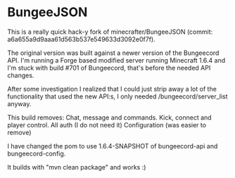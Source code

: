 BungeeJSON
==========

This is a really quick hack-y fork of minecrafter/BungeeJSON (commit: a6a655a9d9aaa61d563b537e549633d3092e0f7f).

The original version was built against a newer version of the Bungeecord API. I'm running a Forge based modified server running Minecraft 1.6.4 and I'm stuck with build #701 of Bungeecord, that's before the needed API changes.

After some investigation I realized that I could just strip away a lot of the functionality that used the new API:s, I only needed /bungeecord/server_list anyway.

This build removes:
Chat, message and commands.
Kick, connect and player control.
All auth (I do not need it)
Configuration (was easier to remove)

I have changed the pom to use 1.6.4-SNAPSHOT of bungeecord-api and bungeecord-config.

It builds with "mvn clean package" and works :)
